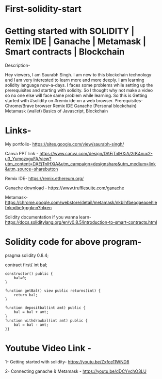 # First-solidity-start
# Getting started with SOLIDITY | Remix IDE | Ganache | Metamask | Smart contracts | Blockchain

Description-

Hey viewers, I am Saurabh Singh. I am new to this blockchain technology and I am very interested to learn more and more deeply. I am learning solidity language now-a-days. I faces some problems while setting up the prerequisites and starting with solidity. So I thought why not make a video so no one else will face same problem while learning.
So this is Getting started with #solidity on #remix ide on a web browser.
Prerequisites-
Chrome/Brave browser
Remix IDE
Ganache (Personal blockchain)
Metamask (wallet)
Basics of Javascript, Blockchain

# Links-

My portfolio- https://sites.google.com/view/saurabh-singh/

Canva PPT link - https://www.canva.com/design/DAEjTnlHXiA/2rK4nux2-u3_YumozxguFA/view?utm_content=DAEjTnlHXiA&utm_campaign=designshare&utm_medium=link&utm_source=sharebutton

Remix IDE-  https://remix.ethereum.org/

Ganache download - https://www.trufflesuite.com/ganache

Metamask-  https://chrome.google.com/webstore/detail/metamask/nkbihfbeogaeaoehlefnkodbefgpgknn?hl=en

Solidity documentation if you wanna learn- https://docs.soliditylang.org/en/v0.8.5/introduction-to-smart-contracts.html

# Solidity code for above program- 

pragma solidity 0.8.4;

contract first{
    int bal;
    
    constructor() public {
        bal=0;
    }
    
    function getBal() view public returns(int) {
        return bal;
    }
    
    function depositbal(int amt) public {
        bal = bal + amt;
    }
    function withdrawbal(int amt) public {
        bal = bal - amt;
    }}



# Youtube Video Link -
 1- Getting started with solidity- https://youtu.be/Zxfce11WND8
 
 2- Connecting ganache & Metamask - https://youtu.be/dDCYvchO3LU
